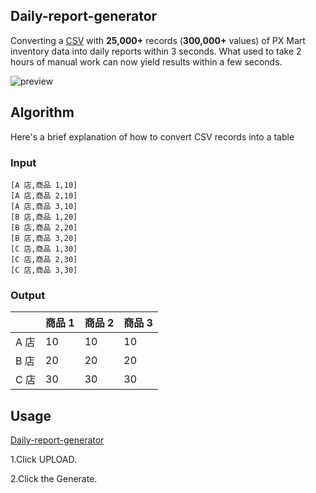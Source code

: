 ## Daily-report-generator
Converting a [CSV](https://en.wikipedia.org/wiki/Comma-separated_values) with **25,000+** records (**300,000+** values) of PX Mart inventory data into daily reports within 3 seconds. What used to take 2 hours of manual work can now yield results within a few seconds.

![preview](https://github.com/chienniman/Daily-report-generator/assets/97031067/04738835-7670-4d1b-a090-16875b5d67ec)

## Algorithm
Here's a brief explanation of how to convert CSV records into a table
### Input
```
[A 店,商品 1,10] 
[A 店,商品 2,10] 
[A 店,商品 3,10] 
[B 店,商品 1,20] 
[B 店,商品 2,20] 
[B 店,商品 3,20] 
[C 店,商品 1,30] 
[C 店,商品 2,30]
[C 店,商品 3,30]
```
### Output
|  | 商品 1 | 商品 2 | 商品 3 |
| -------- | -------- | -------- | -------- |
| A  店    | 10     | 10     | 10     |
| B  店    | 20     | 20     | 20     |
| C  店    | 30     | 30     | 30     |

## Usage
[Daily-report-generator](https://www.boris.idv.tw/Daily-report-generator/)

1.Click UPLOAD.

2.Click the Generate.
